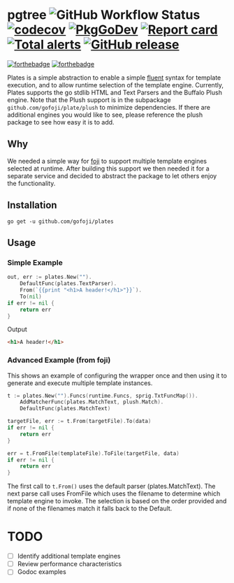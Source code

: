 # pgtree ![GitHub Workflow Status](https://img.shields.io/github/workflow/status/gofoji/plates/build) [![codecov](https://codecov.io/gh/gofoji/plates/branch/master/graph/badge.svg)](https://codecov.io/gh/gofoji/plates) [![PkgGoDev](https://pkg.go.dev/badge/github.com/gofoji/plates)](https://pkg.go.dev/github.com/gofoji/plates) [![Report card](https://goreportcard.com/badge/github.com/gofoji/plates)](https://goreportcard.com/report/github.com/gofoji/plates) [![Total alerts](https://img.shields.io/lgtm/alerts/g/gofoji/plates.svg?logo=lgtm&logoWidth=18)](https://lgtm.com/projects/g/gofoji/plates/alerts/) [![GitHub release](https://img.shields.io/github/release/gofoji/plates.svg?include_prereleases)](https://github.com/gofoji/plates/releases)

[![forthebadge](https://forthebadge.com/images/badges/made-with-go.svg)](https://forthebadge.com)
[![forthebadge](https://forthebadge.com/images/badges/built-with-love.svg)](https://forthebadge.com)

Plates is a simple abstraction to enable a simple [fluent](https://en.wikipedia.org/wiki/Fluent_interface) syntax for
template execution, and to allow runtime selection of the template engine.  Currently, Plates supports the go stdlib 
HTML and Text Parsers and the Buffalo Plush engine.  Note that the Plush support is in the subpackage 
`github.com/gofoji/plate/plush` to minimize dependencies.  If there are additional engines you would like to see, please 
reference the plush package to see how easy it is to add.

## Why

We needed a simple way for [foji](https://github.com/gofoji/foji) to support multiple template engines selected at runtime. 
After building this support we then needed it for a separate service and decided to abstract the package to let others
enjoy the functionality.

## Installation

```shell script
go get -u github.com/gofoji/plates
```

## Usage

### Simple Example

```go
out, err := plates.New("").
	DefaultFunc(plates.TextParser).
	From(`{{print "<h1>A header!</h1>"}}`).
	To(nil)
if err != nil {
    return err
}
```
Output
```html
<h1>A header!</h1>
```

### Advanced Example (from foji)

This shows an example of configuring the wrapper once and then using it to generate and execute multiple template instances.

```go
t := plates.New("").Funcs(runtime.Funcs, sprig.TxtFuncMap()).
	AddMatcherFunc(plates.MatchText, plush.Match).
    DefaultFunc(plates.MatchText)

targetFile, err := t.From(targetFile).To(data)
if err != nil {
    return err
}

err = t.FromFile(templateFile).ToFile(targetFile, data)
if err != nil {
    return err
}
```

The first call to `t.From()` uses the default parser (plates.MatchText).  The next parse call uses FromFile which uses the filename
to determine which template engine to invoke.  The selection is based on the order provided and if none of the filenames match it
falls back to the Default.

# TODO

- [ ] Identify additional template engines
- [ ] Review performance characteristics
- [ ] Godoc examples

